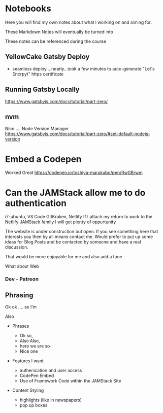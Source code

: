 # Notebooks
Here you will find my own notes about what I working on and aiming for. 

These Markdown Notes will eventually be turned into 

These notes can be referenced during the course 


## YellowCake Gatsby Deploy
 - seamless deploy....nearly...took a few minutes to auto-generate "Let's Encrpyt" https certificate


## Running Gatsby Locally
https://www.gatsbyjs.com/docs/tutorial/part-zero/

## nvm
Nice .... Node Version Manager 
https://www.gatsbyjs.com/docs/tutorial/part-zero/#set-default-nodejs-version

# Embed a Codepen
Worked Great
https://codepen.io/toshiya-marukubo/pen/RwGBrwm

# Can the JAMStack allow me to do authentication
i7-ubuntu, VS Code GitKraken, Netlify
If I attach my return to work to the Netlify JAMStack family I will get plenty of oppurtunity 

The website is under construction but open. If you see something here that interests you then by all means contact me. Would prefer to put up some ideas for Blog Posts and be contacted by someone and have a real discussion.

That would be more enjoyable for me and also add a tune 

What about Web


### Dev - Patreon


## Phrasing

Ok ok .... so I'm 

Also 

- Phrases
    - Ok so,
    - Also Also,
    - here we are so
    - Nice one


- Features I want
    - authenication and user access
    - CodePen Embed
    - Use of Framework Code within the JAMStack Site

- Content Styling
    - highlights (like in newspapers)
    - pop up boxes
